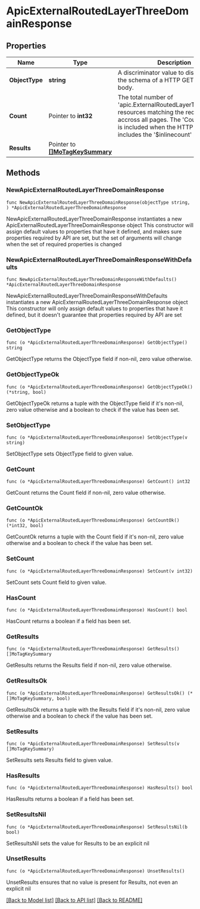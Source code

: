 # ApicExternalRoutedLayerThreeDomainResponse

## Properties

Name | Type | Description | Notes
------------ | ------------- | ------------- | -------------
**ObjectType** | **string** | A discriminator value to disambiguate the schema of a HTTP GET response body. | 
**Count** | Pointer to **int32** | The total number of &#39;apic.ExternalRoutedLayerThreeDomain&#39; resources matching the request, accross all pages. The &#39;Count&#39; attribute is included when the HTTP GET request includes the &#39;$inlinecount&#39; parameter. | [optional] 
**Results** | Pointer to [**[]MoTagKeySummary**](MoTagKeySummary.md) |  | [optional] 

## Methods

### NewApicExternalRoutedLayerThreeDomainResponse

`func NewApicExternalRoutedLayerThreeDomainResponse(objectType string, ) *ApicExternalRoutedLayerThreeDomainResponse`

NewApicExternalRoutedLayerThreeDomainResponse instantiates a new ApicExternalRoutedLayerThreeDomainResponse object
This constructor will assign default values to properties that have it defined,
and makes sure properties required by API are set, but the set of arguments
will change when the set of required properties is changed

### NewApicExternalRoutedLayerThreeDomainResponseWithDefaults

`func NewApicExternalRoutedLayerThreeDomainResponseWithDefaults() *ApicExternalRoutedLayerThreeDomainResponse`

NewApicExternalRoutedLayerThreeDomainResponseWithDefaults instantiates a new ApicExternalRoutedLayerThreeDomainResponse object
This constructor will only assign default values to properties that have it defined,
but it doesn't guarantee that properties required by API are set

### GetObjectType

`func (o *ApicExternalRoutedLayerThreeDomainResponse) GetObjectType() string`

GetObjectType returns the ObjectType field if non-nil, zero value otherwise.

### GetObjectTypeOk

`func (o *ApicExternalRoutedLayerThreeDomainResponse) GetObjectTypeOk() (*string, bool)`

GetObjectTypeOk returns a tuple with the ObjectType field if it's non-nil, zero value otherwise
and a boolean to check if the value has been set.

### SetObjectType

`func (o *ApicExternalRoutedLayerThreeDomainResponse) SetObjectType(v string)`

SetObjectType sets ObjectType field to given value.


### GetCount

`func (o *ApicExternalRoutedLayerThreeDomainResponse) GetCount() int32`

GetCount returns the Count field if non-nil, zero value otherwise.

### GetCountOk

`func (o *ApicExternalRoutedLayerThreeDomainResponse) GetCountOk() (*int32, bool)`

GetCountOk returns a tuple with the Count field if it's non-nil, zero value otherwise
and a boolean to check if the value has been set.

### SetCount

`func (o *ApicExternalRoutedLayerThreeDomainResponse) SetCount(v int32)`

SetCount sets Count field to given value.

### HasCount

`func (o *ApicExternalRoutedLayerThreeDomainResponse) HasCount() bool`

HasCount returns a boolean if a field has been set.

### GetResults

`func (o *ApicExternalRoutedLayerThreeDomainResponse) GetResults() []MoTagKeySummary`

GetResults returns the Results field if non-nil, zero value otherwise.

### GetResultsOk

`func (o *ApicExternalRoutedLayerThreeDomainResponse) GetResultsOk() (*[]MoTagKeySummary, bool)`

GetResultsOk returns a tuple with the Results field if it's non-nil, zero value otherwise
and a boolean to check if the value has been set.

### SetResults

`func (o *ApicExternalRoutedLayerThreeDomainResponse) SetResults(v []MoTagKeySummary)`

SetResults sets Results field to given value.

### HasResults

`func (o *ApicExternalRoutedLayerThreeDomainResponse) HasResults() bool`

HasResults returns a boolean if a field has been set.

### SetResultsNil

`func (o *ApicExternalRoutedLayerThreeDomainResponse) SetResultsNil(b bool)`

 SetResultsNil sets the value for Results to be an explicit nil

### UnsetResults
`func (o *ApicExternalRoutedLayerThreeDomainResponse) UnsetResults()`

UnsetResults ensures that no value is present for Results, not even an explicit nil

[[Back to Model list]](../README.md#documentation-for-models) [[Back to API list]](../README.md#documentation-for-api-endpoints) [[Back to README]](../README.md)


